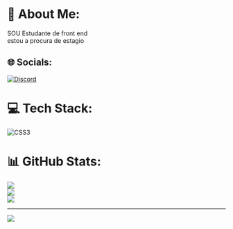 # 💫 About Me:
 SOU Estudante de front end<br> estou a procura de estagio


## 🌐 Socials:
[![Discord](https://img.shields.io/badge/Discord-%237289DA.svg?logo=discord&logoColor=white)](https://discord.gg/Pru>TAS#5546) 

# 💻 Tech Stack:
![CSS3](https://img.shields.io/badge/css3-%231572B6.svg?style=for-the-badge&logo=css3&logoColor=white)
# 📊 GitHub Stats:
![](https://github-readme-stats.vercel.app/api?username=VALTERQUERINOGUIMARAESNETO&theme=dracula&hide_border=false&include_all_commits=false&count_private=false)<br/>
![](https://github-readme-streak-stats.herokuapp.com/?user=VALTERQUERINOGUIMARAESNETO&theme=dracula&hide_border=false)<br/>
![](https://github-readme-stats.vercel.app/api/top-langs/?username=VALTERQUERINOGUIMARAESNETO&theme=dracula&hide_border=false&include_all_commits=false&count_private=false&layout=compact)

---
[![](https://visitcount.itsvg.in/api?id=VALTERQUERINOGUIMARAESNETO&icon=0&color=0)](https://visitcount.itsvg.in)

<!-- Proudly created with GPRM ( https://gprm.itsvg.in ) -->